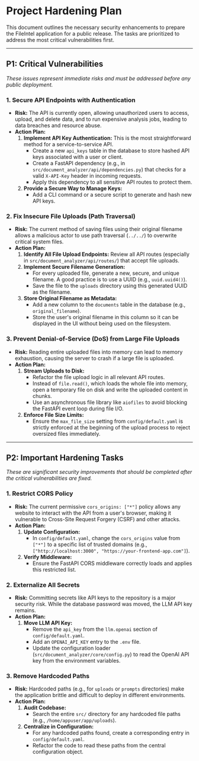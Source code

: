 # Project Hardening Plan

This document outlines the necessary security enhancements to prepare the FileIntel application for a public release. The tasks are prioritized to address the most critical vulnerabilities first.

---

## P1: Critical Vulnerabilities

*These issues represent immediate risks and must be addressed before any public deployment.*

### 1. Secure API Endpoints with Authentication

-   **Risk:** The API is currently open, allowing unauthorized users to access, upload, and delete data, and to run expensive analysis jobs, leading to data breaches and resource abuse.
-   **Action Plan:**
    1.  **Implement API Key Authentication:** This is the most straightforward method for a service-to-service API.
        -   Create a new `api_keys` table in the database to store hashed API keys associated with a user or client.
        -   Create a FastAPI dependency (e.g., in `src/document_analyzer/api/dependencies.py`) that checks for a valid `X-API-Key` header in incoming requests.
        -   Apply this dependency to all sensitive API routes to protect them.
    2.  **Provide a Secure Way to Manage Keys:**
        -   Add a CLI command or a secure script to generate and hash new API keys.

### 2. Fix Insecure File Uploads (Path Traversal)

-   **Risk:** The current method of saving files using their original filename allows a malicious actor to use path traversal (`../../`) to overwrite critical system files.
-   **Action Plan:**
    1.  **Identify All File Upload Endpoints:** Review all API routes (especially in `src/document_analyzer/api/routes/`) that accept file uploads.
    2.  **Implement Secure Filename Generation:**
        -   For every uploaded file, generate a new, secure, and unique filename. A good practice is to use a UUID (e.g., `uuid.uuid4()`).
        -   Save the file to the `uploads` directory using this generated UUID as the filename.
    3.  **Store Original Filename as Metadata:**
        -   Add a new column to the `documents` table in the database (e.g., `original_filename`).
        -   Store the user's original filename in this column so it can be displayed in the UI without being used on the filesystem.

### 3. Prevent Denial-of-Service (DoS) from Large File Uploads

-   **Risk:** Reading entire uploaded files into memory can lead to memory exhaustion, causing the server to crash if a large file is uploaded.
-   **Action Plan:**
    1.  **Stream Uploads to Disk:**
        -   Refactor the file upload logic in all relevant API routes.
        -   Instead of `file.read()`, which loads the whole file into memory, open a temporary file on disk and write the uploaded content in chunks.
        -   Use an asynchronous file library like `aiofiles` to avoid blocking the FastAPI event loop during file I/O.
    2.  **Enforce File Size Limits:**
        -   Ensure the `max_file_size` setting from `config/default.yaml` is strictly enforced at the beginning of the upload process to reject oversized files immediately.

---

## P2: Important Hardening Tasks

*These are significant security improvements that should be completed after the critical vulnerabilities are fixed.*

### 1. Restrict CORS Policy

-   **Risk:** The current permissive `cors_origins: ["*"]` policy allows any website to interact with the API from a user's browser, making it vulnerable to Cross-Site Request Forgery (CSRF) and other attacks.
-   **Action Plan:**
    1.  **Update Configuration:**
        -   In `config/default.yaml`, change the `cors_origins` value from `["*"]` to a specific list of trusted domains (e.g., `["http://localhost:3000", "https://your-frontend-app.com"]`).
    2.  **Verify Middleware:**
        -   Ensure the FastAPI CORS middleware correctly loads and applies this restricted list.

### 2. Externalize All Secrets

-   **Risk:** Committing secrets like API keys to the repository is a major security risk. While the database password was moved, the LLM API key remains.
-   **Action Plan:**
    1.  **Move LLM API Key:**
        -   Remove the `api_key` from the `llm.openai` section of `config/default.yaml`.
        -   Add an `OPENAI_API_KEY` entry to the `.env` file.
        -   Update the configuration loader (`src/document_analyzer/core/config.py`) to read the OpenAI API key from the environment variables.

### 3. Remove Hardcoded Paths

-   **Risk:** Hardcoded paths (e.g., for `uploads` or `prompts` directories) make the application brittle and difficult to deploy in different environments.
-   **Action Plan:**
    1.  **Audit Codebase:**
        -   Search the entire `src/` directory for any hardcoded file paths (e.g., `/home/appuser/app/uploads`).
    2.  **Centralize in Configuration:**
        -   For any hardcoded paths found, create a corresponding entry in `config/default.yaml`.
        -   Refactor the code to read these paths from the central configuration object.
